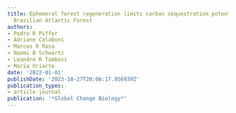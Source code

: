 ```yaml
---
title: Ephemeral forest regeneration limits carbon sequestration potential in the
  Brazilian Atlantic Forest
authors:
- Pedro R Piffer
- Adriane Calaboni
- Marcos R Rosa
- Naomi B Schwartz
- Leandro R Tambosi
- Marı́a Uriarte
date: '2022-01-01'
publishDate: '2023-10-27T20:06:17.956939Z'
publication_types:
- article-journal
publication: '*Global Change Biology*'
---
```

